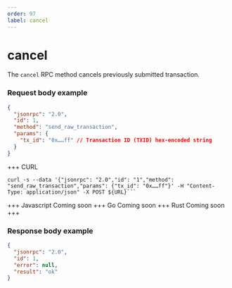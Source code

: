 ```yaml
---
order: 97
label: cancel
---
```


# cancel

The `cancel` RPC method cancels previously submitted transaction.

### Request body example

```json
{
  "jsonrpc": "2.0",
  "id": 1,
  "method": "send_raw_transaction",
  "params": {
    "tx_id": "0x……ff" // Transaction ID (TXID) hex-encoded string
  }
}
```


+++ CURL
```
curl -s --data '{"jsonrpc": "2.0","id": "1","method": "send_raw_transaction","params": {"tx_id": "0x……ff"}' -H "Content-Type: application/json" -X POST ${URL}```
```
+++ Javascript
Coming soon
+++ Go
Coming soon
+++ Rust
Coming soon
+++
### Response body example
```json
{
  "jsonrpc": "2.0",
  "id": 1,
  "error": null,
  "result": "ok"
}
```
